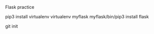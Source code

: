 Flask practice

pip3 install virtualenv
virtualenv myflask
myflask/bin/pip3 install flask

git init

